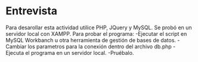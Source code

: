 # Entrevista

Para desarollar esta actividad utilice PHP, JQuery y MySQL. Se probó en un servidor local con XAMPP.
Para probar el programa:
-Ejecutar el script en MySQL Workbanch u otra herramienta de gestión de bases de datos. 
-Cambiar los parametros para la conexión dentro del archivo db.php
-Ejecuta el programa en un servidor local.
-Pruébalo.
